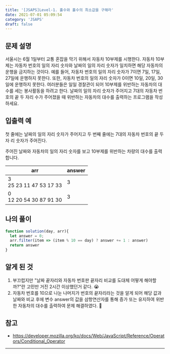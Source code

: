 ```yaml
---
title: '[JSAPS]Level-1. 홀수와 홀수의 최소값을 구해라'
date: 2021-07-01 05:09:54
category: 'JSAPS'
draft: false
---
```

## 문제 설명

서울시는 6월 1일부터 교통 혼잡을 막기 위해서 자동차 10부제를 시행한다. 자동차 10부제는 자동차 번호의 일의 자리 숫자와 날짜의 일의 자리 숫자가 일치하면 해당 자동차의 운행을 금지하는 것이다. 예를 들어, 자동차 번호의 일의 자리 숫자가 7이면 7일, 17일, 27일에 운행하지 못한다. 또한, 자동차 번호의 일의 자리 숫자가 0이면 10일, 20일, 30일에 운행하지 못한다. 여러분들은 일일 경찰관이 되어 10부제를 위반하는 자동차의 대수를 세는 봉사활동을 하려고 한다. 날짜의 일의 자리 숫자가 주어지고 7대의 자동차 번호의 끝 두 자리 수가 주어졌을 때 위반하는 자동차의 대수를 출력하는 프로그램을 작성하세요.

## 입출력 예

첫 줄에는 날짜의 일의 자리 숫자가 주어지고 두 번째 줄에는 7대의 자동차 번호의 끝 두 자 리 숫자가 주어진다.

주어진 날짜와 자동차의 일의 자리 숫자를 보고 10부제를 위반하는 차량의 대수를 출력합니다.

| arr                          | answer |
| ---------------------------- | ------ |
| 3 <br />25 23 11 47 53 17 33 | 3      |
| 0<br />12 20 54 30 87 91 30  | 3      |

## 나의 풀이

```javascript
function solution(day, arr){
  let answer = 0;
  arr.filter(item => (item % 10 == day) ? answer += 1 : answer)
  return answer
}
```

## 알게 된 것

1. 부끄럽지만 "날짜 끝자리와 자동차 번호판 끝자리 비교를 도대체 어떻게 해야할까?"란 고민만 거진 2시간 이상했던거 같다. 😭
2. 자동차 번호를 10으로 나눈 나머지가 번호의 끝자리라는 것을 알게 되어 해당 값과 날짜와 비교 후에 변수 answer의 값을 삼항연산자를 통해 증가 또는 유지하여 위반한 자동차의 대수를 출력하여 문제 해결하였다. 🥲

## 참고

* https://developer.mozilla.org/ko/docs/Web/JavaScript/Reference/Operators/Conditional_Operator

---

